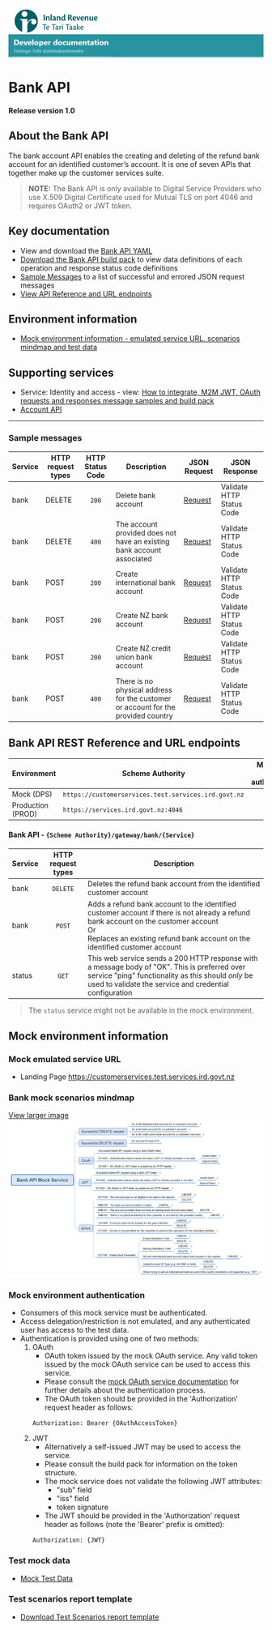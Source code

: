 
![IRD logo](../../Images/IRlogo.gif)
![Software Dev](../../Images/SoftwareDev.png)

# Bank API 

#### Release version 1.0

## About the Bank API 

The bank account API enables the creating and deleting of the refund bank account for an identified customer’s account. It is one of seven APIs that together make up the customer services suite.

>**NOTE:** The Bank API is only available to Digital Service Providers who use X.509 Digital Certificate used for Mutual TLS on port 4046 and requires OAuth2 or JWT token.

## Key documentation
* View and download the [Bank API YAML](Bank%202021-09-14.yaml)
* [Download the Bank API build pack](Build%20pack%20-%20Bank%20API.pdf) to view data definitions of each operation and response status code definitions
* [Sample Messages](#Sample-Messages) to a list of successful and errored JSON request messages 
* [View API Reference and URL endpoints](#Bank-API-REST-Reference)	

## Environment information
* [Mock environment information - emulated service URL, scenarios mindmap and test data](#mock-environment-information)

## Supporting services
* Service: Identity and access - view: [How to integrate, M2M JWT, OAuth requests and responses message samples and build pack](https://github.com/InlandRevenue/Gateway_Services-Access/tree/master/Identity%20and%20Access)
* [Account API](../Account%20API)
---

<a name="Sample-Messages"></a>
### Sample messages

| Service | HTTP request types | HTTP Status Code| Description | JSON Request | JSON Response | 
| -- | -- | :--: | -- | -- | -- | 
| bank | DELETE | `200` | Delete bank account | [Request](sample%20messages/DELETE_200_Delete_bank_request.json) | Validate HTTP Status Code | 
| bank | DELETE | `400` | The account provided does not have an existing bank account associated | [Request](sample%20messages/DELETE_400_Delete_bank_account_provided_does_not_have_an_existing_bank_account.json) | Validate HTTP Status Code  | 
| bank | POST | `200` | Create international bank account | [Request](sample%20messages/POST_200_bank_Create_international_bank_account_request.json) | Validate HTTP Status Code  | 
| bank | POST | `200` | Create NZ bank account | [Request](sample%20messages/POST_200_bank_Create_NZ_bank_account_request.json) | Validate HTTP Status Code  | 
| bank | POST | `200` | Create NZ credit union bank account | [Request](sample%20messages/POST_200_bank_Create_NZ_credit_union_bank_account.json) | Validate HTTP Status Code  | 
| bank | POST | `400` | There is no physical address for the customer or account for the provided country | [Request](sample%20messages/POST_400_bank_no_physical_address_for_the_customer_request.json) | Validate HTTP Status Code  | 


<a name="Bank-API-REST-Reference"></a>
## Bank API REST Reference and URL endpoints

| Environment | Scheme Authority | Mutual TLS (mTLS) authentication |
| --- | --- | :---: |
| Mock (DPS)| `https://customerservices.test.services.ird.govt.nz`| no |
| Production (PROD) | `https://services.ird.govt.nz:4046`| yes |

#### Bank API - `{Scheme Authority}/gateway/bank/{Service}`
| Service | HTTP request types | Description | 
| -- | :--: | -- | 
| bank |  `DELETE` | Deletes the refund bank account from the identified customer account |
| bank |  `POST` | Adds a refund bank account to the identified customer account if there is not already a refund bank account on the customer account<br/>Or<br/>Replaces an existing refund bank account on the identified customer account  |
| status | `GET` | This web service sends a 200 HTTP response with a message body of "OK". This is preferred over service "ping" functionality as this should *only* be used to validate the service and credential configuration | 

> The `status` service might not be available in the mock environment.

<a name="mock-environment-information"></a>
## Mock environment information

### Mock emulated service URL
* Landing Page https://customerservices.test.services.ird.govt.nz

### Bank mock scenarios mindmap

[View larger image](../images/Bank%20API%20Mock%20Service.png)
![Mock Scenarios](../images/Bank%20API%20Mock%20Service.png)

### Mock environment authentication
   * Consumers of this mock service must be authenticated.
   * Access delegation/restriction is not emulated, and any authenticated user has access to the test data.
   * Authentication is provided using one of two methods:
     1. OAuth
        * OAuth token issued by the mock OAuth service. Any valid token issued by the mock OAuth service can be used to access this service.
        * Please consult the [mock OAuth service documentation](https://mock-oauth.ird.digitalpartner.services/) for further details about the authentication process.
        * The OAuth token should be provided in the 'Authorization' request header as follows:
        ```
        Authorization: Bearer {OAuthAccessToken}
        ```
     2. JWT
        * Alternatively a self-issued JWT may be used to access the service.
        * Please consult the build pack for information on the token structure.
        * The mock service does not validate the following JWT attributes:
            * "sub" field
            * "iss" field
            * token signature
        * The JWT should be provided in the 'Authorization' request header as follows (note the 'Bearer' prefix is omitted):
        ```
        Authorization: {JWT}
        ```
		
### Test mock data
* [Mock Test Data](../Test%20Details/) 		
		
### Test scenarios report template

- [Download Test Scenarios report template](Bank%20API%20-%20Test%20Report%20Template_v1.2.docx) 



